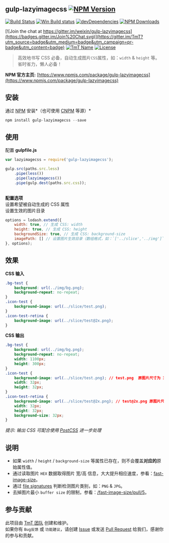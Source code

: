 ## gulp-lazyimagecss [![NPM Version](http://img.shields.io/npm/v/gulp-lazyimagecss.svg?style=flat)](https://www.npmjs.com/package/gulp-lazyimagecss "Package version") 

[![Build Status](https://travis-ci.org/weixin/node-lwip.svg)](https://travis-ci.org/weixin/gulp-lazyimagecss "Build Status")
[![Win Build status](https://img.shields.io/appveyor/ci/hzlzh/gulp-lazyimagecss.svg?label=Win%20build)](https://ci.appveyor.com/project/hzlzh/gulp-lazyimagecss) 
[![devDependencies](https://img.shields.io/david/dev/weixin/gulp-lazyimagecss.svg)](https://ci.appveyor.com/project/weixin/gulp-lazyimagecss "devDependencies") 
[![NPM Downloads](https://img.shields.io/npm/dm/gulp-lazyimagecss.svg?style=flat)](https://www.npmjs.com/package/gulp-lazyimagecss "NPM Downloads") 

[![Join the chat at https://gitter.im/weixin/gulp-lazyimagecss](https://badges.gitter.im/Join%20Chat.svg)](https://gitter.im/TmT?utm_source=badge&utm_medium=badge&utm_campaign=pr-badge&utm_content=badge)
[![TmT Name](https://img.shields.io/badge/Team-TmT-brightgreen.svg?style=flat)](https://github.com/orgs/TmT/people "Tencent Moe Team") 
[![License](https://img.shields.io/npm/l/gulp-lazyimagecss.svg?style=flat)](http://opensource.org/licenses/MIT "Feel free to contribute.") 

> 高效地书写 CSS 必备，自动生成图片`CSS`属性，如：`width` & `height` 等。   
> 省时省力，懒人必备！

**NPM 官方主页:** [https://www.npmjs.com/package/gulp-lazyimagecss](https://www.npmjs.com/package/gulp-lazyimagecss)

## 安装

通过 [NPM](https://npmjs.org/) 安装*（也可使用 [CNPM](http://cnpmjs.org/) 等源）*

```javascript
npm install gulp-lazyimagecss --save
```

## 使用

配置 **gulpfile.js**

```javascript
var lazyimagecss = require('gulp-lazyimagecss');

gulp.src(paths.src.less)
    .pipe(less())
    .pipe(lazyimagecss())
    .pipe(gulp.dest(paths.src.css));
        	
```

**配置选项**  
设置希望被自动生成的 CSS 属性  
设置生效的图片目录

```javascript
options = lodash.extend({
    width: true, // 生成 CSS: width
    height: true, // 生成 CSS: height
    backgroundSize: true, // 生成 CSS: background-size
    imagePath: [] // 设置图片生效目录（数组格式，如：`['../slice','../img']`）
}, options);
```

## 效果

**CSS 输入**


```css
.bg-test {
	background: url(../img/bg.png);
	background-repeat: no-repeat;
}
.icon-test {
	background-image: url(../slice/test.png);
}
.icon-test-retina {
	background-image: url(../slice/test@2x.png);
}
```

**CSS 输出**

```css
.bg-test {
	background: url(../img/bg.png);
	background-repeat: no-repeat;
	width: 1100px;
	height: 300px;
}
.icon-test {
	background-image: url(../slice/test.png); // test.png  原图片尺寸为 32x32
	width: 32px;
    height: 32px;
}
.icon-test-retina {
	background-image: url(../slice/test@2x.png); // test@2x.png 原图片尺寸为 64x64
	width: 32px;
    height: 32px;
    background-size: 32px;
}
```

_提示: 输出 CSS 可配合使用 [PostCSS](https://github.com/postcss/postcss) 进一步处理_

## 说明

* 如果 `width` / `height` / `background-size` 等属性已存在，则不会覆盖**对应的**原始属性值。
* 通过读取图片 `HEX` 数据取得图片 宽/高 信息，大大提升相应速度，参看：[fast-image-size](https://github.com/Ziv-Barber/fast-image-size)。
* 通过 [file signatures](https://en.wikipedia.org/wiki/List_of_file_signatures) 判断检测图片类别，如：`PNG` & `JPG`。
* 去掉图片最小 `buffer size` 的限制，参看：[/fast-image-size/pull/5](https://github.com/Ziv-Barber/fast-image-size/pull/5)。

## 参与贡献

此项目由 [TmT 团队](https://github.com/orgs/TmT/people) 创建和维护。  
如果你有 `Bug反馈` 或 `功能建议`，请创建 [Issue](https://github.com/weixin/gulp-lazyimagecss/issues) 或发送 [Pull Request](https://github.com/weixin/gulp-lazyimagecss/pulls) 给我们，感谢你的参与和贡献。